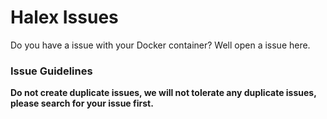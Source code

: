 # Halex Issues

Do you have a issue with your Docker container? Well open a issue here.

### Issue Guidelines

**Do not create duplicate issues, we will not tolerate any duplicate issues, please search for your issue first.**